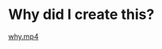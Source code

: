 # Why did I create this?

[why.mp4](Why%20did%20I%20create%20this%205b8e2014291c42b3b8982e4dbcc956fc/why.mp4)